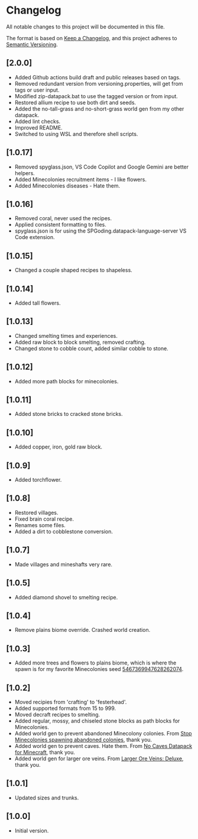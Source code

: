 # Changelog

All notable changes to this project will be documented in this file.

The format is based on [Keep a Changelog](https://keepachangelog.com/en/1.0.0/), and this project adheres to [Semantic Versioning](https://semver.org/spec/v2.0.0.html).

## [2.0.0]

- Added Github actions build draft and public releases based on tags.
- Removed redundant version from versioning.properties, will get from tags or user input.
- Modified zip-datapack.bat to use the tagged version or from input.
- Restored allium recipe to use both dirt and seeds.
- Added the no-tall-grass and no-short-grass world gen from my other datapack.
- Added lint checks.
- Improved README.
- Switched to using WSL and therefore shell scripts.

## [1.0.17]

- Removed spyglass.json, VS Code Copilot and Google Gemini are better helpers.
- Added Minecolonies recruitment items - I like flowers.
- Added Minecolonies diseases - Hate them.

## [1.0.16]

- Removed coral, never used the recipes.
- Applied consistent formatting to files.
- spyglass.json is for using the SPGoding.datapack-language-server VS Code extension.

## [1.0.15]

- Changed a couple shaped recipes to shapeless.

## [1.0.14]

- Added tall flowers.

## [1.0.13]

- Changed smelting times and experiences.
- Added raw block to block smelting, removed crafting.
- Changed stone to cobble count, added similar cobble to stone.

## [1.0.12]

- Added more path blocks for minecolonies.

## [1.0.11]

- Added stone bricks to cracked stone bricks.

## [1.0.10]

- Added copper, iron, gold raw block.

## [1.0.9]

- Added torchflower.

## [1.0.8]

- Restored villages.
- Fixed brain coral recipe.
- Renames some files.
- Added a dirt to cobblestone conversion.

## [1.0.7]

- Made villages and mineshafts very rare.

## [1.0.5]

- Added diamond shovel to smelting recipe.

## [1.0.4]

- Remove plains biome override. Crashed world creation.

## [1.0.3]

- Added more trees and flowers to plains biome, which is where the spawn is for my favorite Minecolonies seed [5467369947628262074](https://www.chunkbase.com/apps/seed-map#seed=5467369947628262074&platform=java_1_20&dimension=overworld&x=0&z=0&zoom=0.5).

## [1.0.2]

- Moved recipies from 'crafting' to 'festerhead'.
- Added supported formats from 15 to 999.
- Moved decraft recipes to smelting.
- Added regular, mossy, and chiseled stone blocks as path blocks for Minecolonies.
- Added world gen to prevent abandoned Minecolony colonies. From [Stop Minecolonies spawning abandoned colonies](https://www.curseforge.com/minecraft/texture-packs/stop-minecolonies-spawning-abandoned-colonies), thank you.
- Added world gen to prevent caves. Hate them. From [No Caves Datapack for Minecraft](https://github.com/Quidvio/No-Caves-World-Generation), thank you.
- Added world gen for larger ore veins. From [Larger Ore Veins: Deluxe](https://modrinth.com/datapack/larger-ore-veins-deluxe), thank you.

## [1.0.1]

- Updated sizes and trunks.

## [1.0.0]

- Initial version.
